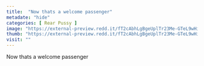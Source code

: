 ```yaml
---
title:  "Now thats a welcome passenger"
metadate: "hide"
categories: [ Rear Pussy ]
image: "https://external-preview.redd.it/fT2cAbhLgBgeUplTr23Me-GTeL9wHi8mRLOv_rE6sY0.png?auto=webp&s=2bac477f3cda5c0719b895bef0eee12c150c3858"
thumb: "https://external-preview.redd.it/fT2cAbhLgBgeUplTr23Me-GTeL9wHi8mRLOv_rE6sY0.png?width=640&crop=smart&auto=webp&s=3217e138ff2b513dece78d4608ef84ace65d9fa2"
visit: ""
---
```

Now thats a welcome passenger
